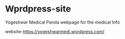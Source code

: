 # Wprdpress-site
Yogeshwar Medical Parola  webpage for the medical Info

website-https://yogeshwarmedi.wordpress.com/
